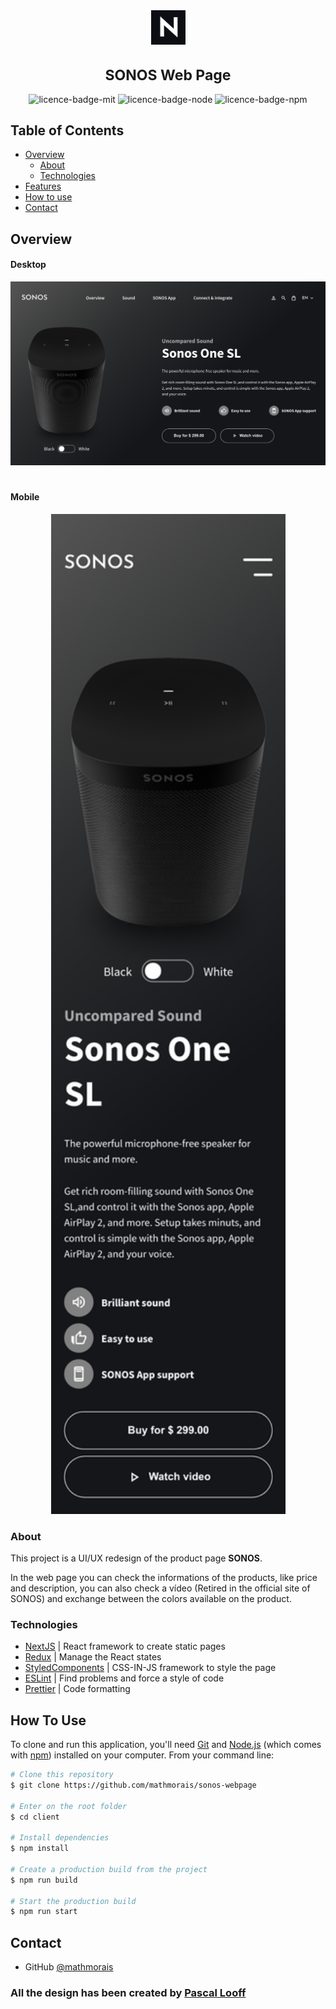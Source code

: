<div align="center" >
<img height=55 src="./page_photos/logo.png">
<h1 style="font-size: 23px">SONOS Web Page</h1>
</div>

<div align="center">
<img alt="licence-badge-mit" src="https://img.shields.io/static/v1?label=licence&message=MIT&color=blue">
<img alt="licence-badge-node" src="https://img.shields.io/static/v1?label=node&message=v14.15.3&color=green">
<img alt="licence-badge-npm" src="https://img.shields.io/static/v1?label=npm&message=v6.14.9&color=green">
</div>

## Table of Contents

- [Overview](#overview)
  - [About](#about)
  - [Technologies](#technologies)
- [Features](#features)
- [How to use](#how-to-use)
- [Contact](#contact)

## Overview

#### Desktop

<img  src="./page_photos/desktop.png">

#

#### Mobile

<div align='center'>
<img width=375 src="./page_photos/mobile.png">
</div>

### About

This project is a UI/UX redesign of the product page **SONOS**.

In the web page you can check the informations of the products, like price and description, you can also check a vídeo (Retired in the official site of SONOS) and exchange between the colors available on the product.

### Technologies

- [NextJS](https://nextjs.org/) | React framework to create static pages
- [Redux](https://redux.js.org/) | Manage the React states
- [StyledComponents](https://styled-components.com/) | CSS-IN-JS framework to style the page
- [ESLint](https://eslint.org/) | Find problems and force a style of code
- [Prettier](https://https://prettier.io/.org/) | Code formatting

## How To Use

To clone and run this application, you'll need [Git](https://git-scm.com) and [Node.js](https://nodejs.org/en/download/) (which comes with [npm](http://npmjs.com)) installed on your computer. From your command line:

```bash
# Clone this repository
$ git clone https://github.com/mathmorais/sonos-webpage

# Enter on the root folder
$ cd client

# Install dependencies
$ npm install

# Create a production build from the project
$ npm run build

# Start the production build
$ npm run start
```

## Contact

- GitHub [@mathmorais](https://github.com/mathmorais)

### All the design has been created by [Pascal Looff](https://www.behance.net/pascal-l)
